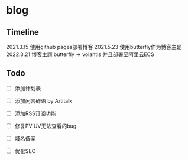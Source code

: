 # blog
## Timeline
2021.3.15 使用github pages部署博客
2021.5.23 使用butterfly作为博客主题
2022.3.21 博客主题 butterfly -> volantis 并且部署至阿里云ECS

## Todo
- [ ] 添加计划表
- [ ] 添加闲言碎语 by Artitalk
- [ ] 添加RSS订阅功能
- [ ] 修复PV UV无法查看的bug
- [ ] 域名备案
- [ ] 优化SEO

